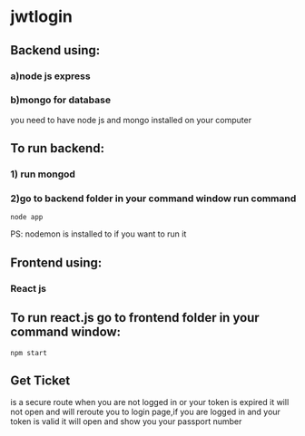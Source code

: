 # jwtlogin
## Backend using:

### a)node js express

### b)mongo for database

you need to have node js and mongo installed on your computer 

## To run backend:

### 1) run mongod 

### 2)go to backend folder in your command window run command 
```
node app 
```
PS: nodemon is installed to if you want to run it 

## Frontend using:
### React js

## To run react.js go to frontend folder in your command window:

```
npm start
```


## Get Ticket 

is a secure route when you are not logged in or your token is expired it will not open and will reroute you to login page,if you are logged in and your token is valid it will open and show you your passport number
